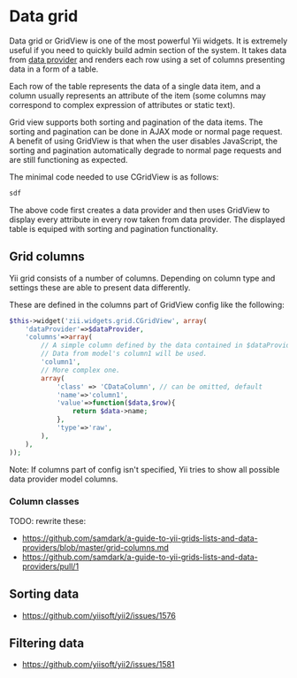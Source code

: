 Data grid
=========

Data grid or GridView is one of the most powerful Yii widgets. It is extremely useful if you need to quickly build admin
section of the system. It takes data from [data provider](data-provider.md) and renders each row using a set of columns
presenting data in a form of a table.

Each row of the table represents the data of a single data item, and a column usually represents an attribute of
the item (some columns may correspond to complex expression of attributes or static text).

Grid view supports both sorting and pagination of the data items. The sorting and pagination can be done in AJAX mode
or normal page request. A benefit of using GridView is that when the user disables JavaScript, the sorting and pagination
automatically degrade to normal page requests and are still functioning as expected.

The minimal code needed to use CGridView is as follows:

```php
sdf
```

The above code first creates a data provider and then uses GridView to display every attribute in every row taken from
data provider. The displayed table is equiped with sorting and pagination functionality.

Grid columns
------------

Yii grid consists of a number of columns. Depending on column type and settings these are able to present data differently.

These are defined in the columns part of GridView config like the following:

```php
$this->widget('zii.widgets.grid.CGridView', array(
    'dataProvider'=>$dataProvider,
    'columns'=>array(
        // A simple column defined by the data contained in $dataProvider.
        // Data from model's column1 will be used.
        'column1',
        // More complex one.
        array(
            'class' => 'CDataColumn', // can be omitted, default
            'name'=>'column1',
            'value'=>function($data,$row){
                return $data->name;
            },
            'type'=>'raw',
        ),
    ),
));
```

Note: If columns part of config isn't specified, Yii tries to show all possible data provider model columns.


### Column classes

TODO: rewrite these:

- https://github.com/samdark/a-guide-to-yii-grids-lists-and-data-providers/blob/master/grid-columns.md
- https://github.com/samdark/a-guide-to-yii-grids-lists-and-data-providers/pull/1

Sorting data
------------

- https://github.com/yiisoft/yii2/issues/1576

Filtering data
--------------

- https://github.com/yiisoft/yii2/issues/1581
